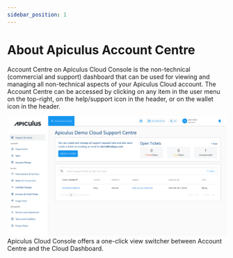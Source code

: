 ```yaml
---
sidebar_position: 1
---
```

# About Apiculus Account Centre

Account Centre on Apiculus Cloud Console is the non-technical (commercial and support) dashboard that can be used for viewing and managing all non-technical aspects of your Apiculus Cloud account. The Account Centre can be accessed by clicking on any item in the user menu on the top-right, on the help/support icon in the header, or on the wallet icon in the header.

![Account Centre](img/AccountCentre.png)
Apiculus Cloud Console offers a one-click view switcher between Account Centre and the Cloud Dashboard.
